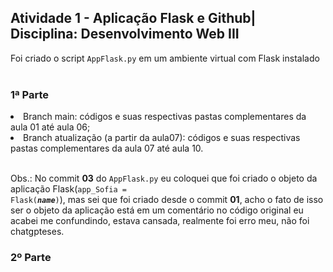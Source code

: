 <h2>Atividade 1 - Aplicação Flask e Github| Disciplina: Desenvolvimento Web III</h2>
Foi criado o script <code>AppFlask.py</code> em um ambiente virtual com Flask instalado<br><br>

<h3>1ª Parte</h3>
<li>Branch main: códigos e suas respectivas pastas complementares da aula 01 até aula 06;</li>
<li>Branch atualização (a partir da aula07): códigos e suas respectivas pastas complementares da aula 07 até aula 10.</li> <br>

Obs.: No commit <b>03</b> do <code>AppFlask.py</code> eu coloquei que foi criado o objeto da aplicação Flask(<code>app_Sofia = Flask(___name___)</code>), mas sei que foi criado desde o commit <b>01</b>, acho o fato de isso ser o objeto da aplicação está em um comentário no código original eu acabei me confundindo, estava cansada, realmente foi erro meu, não foi chatgpteses.

<h3>2º Parte</h3>
